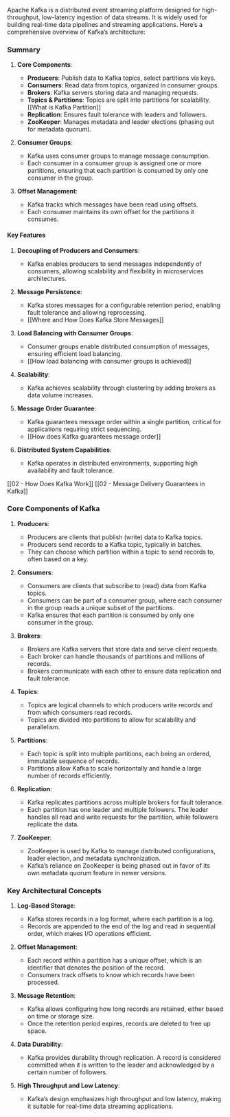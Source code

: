 Apache Kafka is a distributed event streaming platform designed for high-throughput, low-latency ingestion of data streams. It is widely used for building real-time data pipelines and streaming applications. Here’s a comprehensive overview of Kafka’s architecture:
### Summary

1. **Core Components**:
    - **Producers**: Publish data to Kafka topics, select partitions via keys.
    - **Consumers**: Read data from topics, organized in consumer groups.
    - **Brokers**: Kafka servers storing data and managing requests.
    - **Topics & Partitions**: Topics are split into partitions for scalability. [[What is Kafka Partition]]
    - **Replication**: Ensures fault tolerance with leaders and followers.
    - **ZooKeeper**: Manages metadata and leader elections (phasing out for metadata quorum).

2. **Consumer Groups**:
    - Kafka uses consumer groups to manage message consumption.
    - Each consumer in a consumer group is assigned one or more partitions, ensuring that each partition is consumed by only one consumer in the group.
    
1. **Offset Management**:
    - Kafka tracks which messages have been read using offsets.
    - Each consumer maintains its own offset for the partitions it consumes.	
#### Key Features
1. **Decoupling of Producers and Consumers**:
    - Kafka enables producers to send messages independently of consumers, allowing scalability and flexibility in microservices architectures.
    
1. **Message Persistence**:
    - Kafka stores messages for a configurable retention period, enabling fault tolerance and allowing reprocessing.
    - [[Where and How Does Kafka Store Messages]]
    
1. **Load Balancing with Consumer Groups**:
    - Consumer groups enable distributed consumption of messages, ensuring efficient load balancing.
    - [[How load balancing with consumer groups is achieved]]
    
1. **Scalability**:
    - Kafka achieves scalability through clustering by adding brokers as data volume increases.
    
1. **Message Order Guarantee**:
    - Kafka guarantees message order within a single partition, critical for applications requiring strict sequencing.
    - [[How does Kafka guarantees message order]]
    
1. **Distributed System Capabilities**:
    - Kafka operates in distributed environments, supporting high availability and fault tolerance.

[[02 - How Does Kafka Work]]
[[02 - Message Delivery Guarantees in Kafka]]
### Core Components of Kafka

1. **Producers**:
    - Producers are clients that publish (write) data to Kafka topics.
    - Producers send records to a Kafka topic, typically in batches.
    - They can choose which partition within a topic to send records to, often based on a key.

2. **Consumers**:
    - Consumers are clients that subscribe to (read) data from Kafka topics.
    - Consumers can be part of a consumer group, where each consumer in the group reads a unique subset of the partitions.
    - Kafka ensures that each partition is consumed by only one consumer in the group.

3. **Brokers**:
    - Brokers are Kafka servers that store data and serve client requests.
    - Each broker can handle thousands of partitions and millions of records.
    - Brokers communicate with each other to ensure data replication and fault tolerance.

4. **Topics**:
    - Topics are logical channels to which producers write records and from which consumers read records.
    - Topics are divided into partitions to allow for scalability and parallelism.

5. **Partitions**:
    - Each topic is split into multiple partitions, each being an ordered, immutable sequence of records.
    - Partitions allow Kafka to scale horizontally and handle a large number of records efficiently.

6. **Replication**:
    - Kafka replicates partitions across multiple brokers for fault tolerance.
    - Each partition has one leader and multiple followers. The leader handles all read and write requests for the partition, while followers replicate the data.

7. **ZooKeeper**:
    - ZooKeeper is used by Kafka to manage distributed configurations, leader election, and metadata synchronization.
    - Kafka’s reliance on ZooKeeper is being phased out in favor of its own metadata quorum feature in newer versions.

### Key Architectural Concepts

1. **Log-Based Storage**:
    - Kafka stores records in a log format, where each partition is a log.
    - Records are appended to the end of the log and read in sequential order, which makes I/O operations efficient.

2. **Offset Management**:
    - Each record within a partition has a unique offset, which is an identifier that denotes the position of the record.
    - Consumers track offsets to know which records have been processed.

3. **Message Retention**:
    - Kafka allows configuring how long records are retained, either based on time or storage size.
    - Once the retention period expires, records are deleted to free up space.

4. **Data Durability**:
    - Kafka provides durability through replication. A record is considered committed when it is written to the leader and acknowledged by a certain number of followers.

5. **High Throughput and Low Latency**:
    - Kafka’s design emphasizes high throughput and low latency, making it suitable for real-time data streaming applications.
